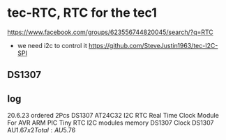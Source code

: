# tec-RTC, RTC for the tec1

https://www.facebook.com/groups/623556744820045/search/?q=RTC

- we need i2c to control it https://github.com/SteveJustin1963/tec-I2C-SPI
  

## DS1307

## log
20.6.23
ordered 2Pcs DS1307 AT24C32 I2C RTC Real Time Clock Module For AVR ARM PIC Tiny RTC I2C modules memory DS1307 Clock
DS1307 AU$1.67x2 Total:AU$5.76
